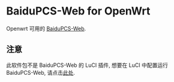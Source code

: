 # BaiduPCS-Web for OpenWrt

Openwrt 可用的 [BaiduPCS-Web](https://github.com/liuzhuoling2011/baidupcs-web). 

## 注意

此软件包不是 BaiduPCS-Web 的 LuCI 插件, 想要在 LuCI 中配置运行 BaiduPCS-Web, 请点击[此处](https://github.com/KFERMercer/luci-app-baidupcs-web). 